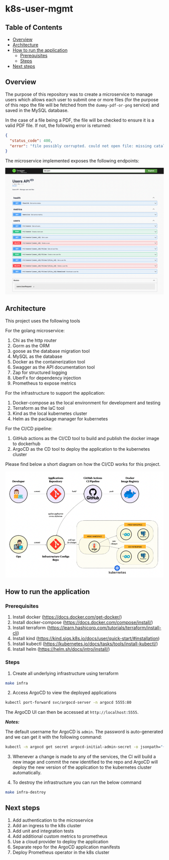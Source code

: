 # k8s-user-mgmt

## Table of Contents

- [Overview](#overview)
- [Architecture](#architecture)
- [How to run the application](#how-to-run-the-application)
  - [Prerequisites](#prerequisites)
  - [Steps](#steps)
- [Next steps](#next-steps)

## Overview

The purpose of this repository was to create a microservice to manage users which allows each user to 
submit one or more files (for the purpose of this repo the file will be fetched from the `dummy-pdf-or-png` service) 
and saved in the MySQL database.

In the case of a file being a PDF, the file will be checked to ensure it is a valid PDF file. If not,
the following error is returned:

```json
{
  "status_code": 400,
  "error": "file possibly corrupted. could not open file: missing catalog"
}
```

The microservice implemented exposes the following endpoints:

![Swagger](./assets/swagger.png)

## Architecture

This project uses the following tools

For the golang microservice:

1. Chi as the http router
2. Gorm as the ORM
3. goose as the database migration tool
4. MySQL as the database
5. Docker as the containerization tool
6. Swagger as the API documentation tool
7. Zap for structured logging
8. UberFx for dependency injection
9. Prometheus to expose metrics

For the infrastructure to support the application:

1. Docker-compose as the local environment for development and testing
2. Terraform as the IaC tool
3. Kind as the local kubernetes cluster
4. Helm as the package manager for kubernetes

For the CI/CD pipeline:

1. GitHub actions as the CI/CD tool to build and publish the docker image to dockerhub
2. ArgoCD as the CD tool to deploy the application to the kubernetes cluster

Please find below a short diagram on how the CI/CD works for this project.

![CI/CD](./assets/cicd.png)

## How to run the application

### Prerequisites

1. Install docker (https://docs.docker.com/get-docker/)
2. Install docker-compose (https://docs.docker.com/compose/install/)
3. Install terraform (https://learn.hashicorp.com/tutorials/terraform/install-cli)
4. Install kind (https://kind.sigs.k8s.io/docs/user/quick-start/#installation)
5. Install kubectl (https://kubernetes.io/docs/tasks/tools/install-kubectl/)
6. Install helm (https://helm.sh/docs/intro/install/)

### Steps

1. Create all underlying infrastructure using terraform

```bash
make infra
```

2. Access ArgoCD to view the deployed applications

```bash
kubectl port-forward svc/argocd-server -n argocd 5555:80
```

The ArgoCD UI can then be accessed at `http://localhost:5555`.

**_Notes:_**

The default username for ArgoCD is `admin`. The password is auto-generated 
and we can get it with the following command:

```bash
kubectl -n argocd get secret argocd-initial-admin-secret -o jsonpath="{.data.password}" | base64 -d
```

3. Whenever a change is made to any of the services, the CI will build a new image and commit the new identified 
to the repo and ArgoCD will deploy the new version of the application to the kubernetes cluster automatically.

4. To destroy the infrastructure you can run the below command

```bash
make infra-destroy
```

## Next steps

1. Add authentication to the microservice
2. Add an ingress to the k8s cluster
3. Add unit and integration tests
4. Add additional custom metrics to prometheus
5. Use a cloud provider to deploy the application
6. Separate repo for the ArgoCD application manifests
7. Deploy Prometheus operator in the k8s cluster